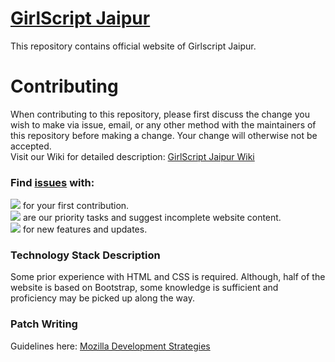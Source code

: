 # [GirlScript Jaipur](https://girlscript.js.org)
 
This repository contains official website of Girlscript Jaipur.

# Contributing
When contributing to this repository, please first discuss the change you wish to make via issue, email, or any other method with the maintainers of this repository before making a change. Your change will otherwise not be accepted.  
Visit our Wiki for detailed description: [GirlScript Jaipur Wiki](https://github.com/girlscriptjaipur/girlscriptjaipur.github.io/wiki)

### Find [issues](https://github.com/girlscriptjaipur/girlscriptjaipur.github.io/issues) with:  
![](https://img.shields.io/badge/label:-good%20first%20issue-%237057ff.svg) for your first contribution.  
![](https://img.shields.io/badge/label%3A-priority-%234ec633.svg) are our priority tasks and suggest incomplete website content.  
![](https://img.shields.io/badge/label%3A-enhancement-%23a2eeef.svg) for new features and updates.


### Technology Stack Description

Some prior experience with HTML and CSS is required. Although, half of the website is based on Bootstrap, some knowledge is sufficient and proficiency may be picked up along the way.

### Patch Writing

Guidelines here: [Mozilla Development Strategies](https://developer.mozilla.org/en-US/docs/Mozilla/Mozilla_development_strategies)
